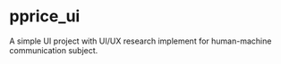 # pprice_ui

A simple UI project with UI/UX research implement for human-machine communication subject.
